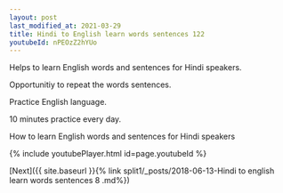 ```yaml
---
layout: post
last_modified_at: 2021-03-29
title: Hindi to English learn words sentences 122 
youtubeId: nPEOzZ2hYUo
---
```

 
 
Helps to learn English words and sentences for Hindi speakers.

Opportunitiy to repeat the words sentences. 

Practice English language. 
 
10 minutes practice every day. 
 
How to learn English words and sentences for Hindi speakers 
 
{% include youtubePlayer.html id=page.youtubeId %}
 
 
[Next]({{ site.baseurl }}{% link  split1/_posts/2018-06-13-Hindi to english learn words sentences 8 .md%})
 
